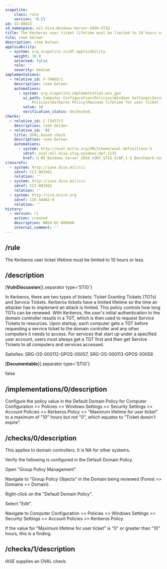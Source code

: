 ```yaml
---
scapolite:
    class: rule
    version: '0.51'
id: SV-88015
id_namespace: mil.disa.Windows-Server-2016-STIG
title: The Kerberos user ticket lifetime must be limited to 10 hours or less.
rule: <see below>
description: <see below>
applicability:
  - system: org.scapolite.xccdf.applicability
    weight: 10.0
    selected: false
    role: ''
    severity: medium
implementations:
  - relative_id: F-79805r1
    description: <see below>
    automations:
      - system: org.scapolite.implementation.win_gpo
        ui_path: Computer Configuration\Policies\Windows Settings\Security Settings\Account
            Policies\Kerberos Policy\Maximum lifetime for user ticket
        value: 10
        verification_status: Unchecked.
checks:
  - relative_id: C-73437r2
    description: <see below>
  - relative_id: '01'
    title: OVAL-based check
    description: <see below>
    automations:
      - system: http://oval.mitre.org/XMLSchema/oval-definitions-5
        idref: oval:mil.disa.stig.windows:def:1132
        href: U_MS_Windows_Server_2016_V1R7_STIG_SCAP_1-2_Benchmark-oval.xml
crossrefs:
  - system: http://iase.disa.mil/cci
    idref: CCI-001941
    relation: ''
  - system: http://iase.disa.mil/cci
    idref: CCI-001942
    relation: ''
  - system: http://cce.mitre.org
    idref: CCE-44462-0
    relation: ''
history:
  - version: r1
    action: created
    description: WN16-DC-000040
    internal_comment: ''
---
```



## /rule

The Kerberos user ticket lifetime must be limited to 10 hours or less.

## /description

[**VulnDiscussion**]{.separator type='STIG'}

In Kerberos, there are two types of tickets: Ticket Granting Tickets (TGTs) and Service Tickets. Kerberos tickets have a limited lifetime so the time an attacker has to implement an attack is limited. This policy controls how long TGTs can be renewed. With Kerberos, the user's initial authentication to the domain controller results in a TGT, which is then used to request Service Tickets to resources. Upon startup, each computer gets a TGT before requesting a service ticket to the domain controller and any other computers it needs to access. For services that start up under a specified user account, users must always get a TGT first and then get Service Tickets to all computers and services accessed.

Satisfies: SRG-OS-000112-GPOS-00057, SRG-OS-000113-GPOS-00058

[**Documentable**]{.separator type='STIG'}

false

## /implementations/0/description

Configure the policy value in the Default Domain Policy for Computer Configuration >> Policies >> Windows Settings >> Security Settings >> Account Policies >> Kerberos Policy >> "Maximum lifetime for user ticket" to a maximum of "10" hours but not "0", which equates to "Ticket doesn't expire".

## /checks/0/description

This applies to domain controllers. It is NA for other systems.

Verify the following is configured in the Default Domain Policy.

Open "Group Policy Management".

Navigate to "Group Policy Objects" in the Domain being reviewed (Forest >> Domains >> Domain).

Right-click on the "Default Domain Policy".

Select "Edit".

Navigate to Computer Configuration >> Policies >> Windows Settings >> Security Settings >> Account Policies >> Kerberos Policy.

If the value for "Maximum lifetime for user ticket" is "0" or greater than "10" hours, this is a finding.

## /checks/1/description

IASE supplies an OVAL check.
